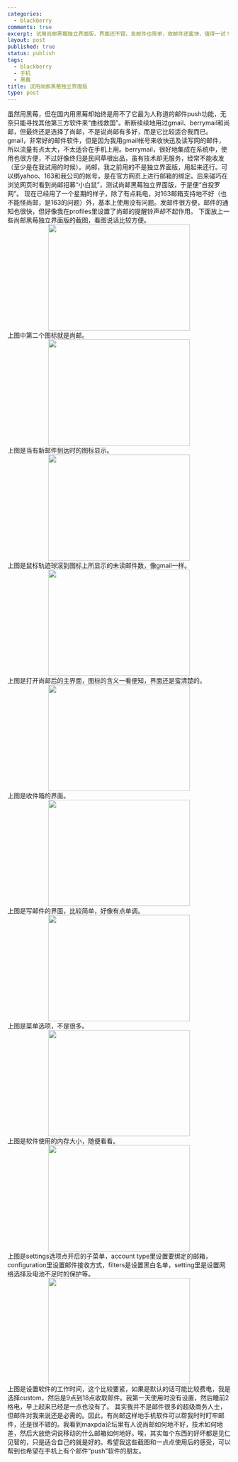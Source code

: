 ```yaml
--- 
categories: 
  - blackberry
comments: true
excerpt: 试用尚邮黑莓独立界面版，界面还不错，发邮件也简单，收邮件还蛮快，值得一试！
layout: post
published: true
status: publish
tags: 
  - blackberry
  - 手机
  - 黑莓
title: 试用尚邮黑莓独立界面版
type: post
---
```

虽然用黑莓，但在国内用黑莓却始终是用不了它最为人称道的邮件push功能，无奈只能寻找其他第三方软件来“曲线救国”。断断续续地用过gmail、berrymail和尚邮，但最终还是选择了尚邮，不是说尚邮有多好，而是它比较适合我而已。   <!--more-->    gmail，非常好的邮件软件，但是因为我用gmail帐号来收快迅及读写网的邮件，所以流量有点太大，不太适合在手机上用。berrymail，很好地集成在系统中，使用也很方便，不过好像终归是民间草根出品，虽有技术却无服务，经常不能收发（至少是在我试用的时候）。尚邮，我之前用的不是独立界面版，用起来还行。可以绑yahoo、163和我公司的帐号，是在官方网页上进行邮箱的绑定。后来碰巧在浏览网页时看到尚邮招募“小白鼠”，测试尚邮黑莓独立界面版，于是便“自投罗网”。  现在已经用了一个星期的样子，除了有点耗电，对163邮箱支持地不好（也不能怪尚邮，是163的问题）外，基本上使用没有问题。发邮件很方便，邮件的通知也很快，但好像我在profiles里设置了尚邮的提醒铃声却不起作用。  下面放上一些尚邮黑莓独立界面版的截图，看图说话比较方便。  <img style="display: block; float: none; margin-left: auto; margin-right: auto" title="尚邮黑莓独立界面版" border="0" alt="" src="http://www.hopes4.me/images/uploads/2009/04/d96d638650605841ef7b6ef1a01fe101e69a056d.jpg" width="320" height="240">  上图中第二个图标就是尚邮。  <img style="display: block; float: none; margin-left: auto; margin-right: auto" title="尚邮黑莓独立界面版" border="0" alt="" src="http://www.hopes4.me/images/uploads/2009/04/1a910da462209ae3db24704389e4dd08b1ddd5c6.jpg" width="320" height="240">  上图是当有新邮件到达时的图标显示。  <img style="display: block; float: none; margin-left: auto; margin-right: auto" border="0" alt="" src="http://www.hopes4.me/images/uploads/2009/04/76ba4a85fe3e44b03c8733f708b263f87021744b.jpg" width="320" height="240">  上图是鼠标轨迹球滚到图标上所显示的未读邮件数，像gmail一样。  <img style="display: block; float: none; margin-left: auto; margin-right: auto" border="0" alt="" src="http://www.hopes4.me/images/uploads/2009/04/92fecbe51e16373984e123cf4f9da3ad974cc5cc.jpg" width="320" height="240">  上图是打开尚邮后的主界面，图标的含义一看便知，界面还是蛮清楚的。  <img style="display: block; float: none; margin-left: auto; margin-right: auto" border="0" alt="" src="http://www.hopes4.me/images/uploads/2009/04/a9be44d28f5c6d8a1e2e1388fa874caa030ea673.jpg" width="320" height="240">  上图是收件箱的界面。  <img style="display: block; float: none; margin-left: auto; margin-right: auto" border="0" alt="" src="http://www.hopes4.me/images/uploads/2009/04/8a803cc4e069ea757fadf20bb55cbb0eba96ac6e.jpg" width="320" height="240">  上图是写邮件的界面，比较简单，好像有点单调。  <img style="display: block; float: none; margin-left: auto; margin-right: auto" border="0" alt="" src="http://www.hopes4.me/images/uploads/2009/04/b03617a27d6ae316d040e9f64b8d7f66b102e3aa.jpg" width="320" height="240">  上图是菜单选项，不是很多。  <img style="display: block; float: none; margin-left: auto; margin-right: auto" border="0" alt="" src="http://www.hopes4.me/images/uploads/2009/04/2ea7dfa7b006c4348dd6fdfa48e4900c16f8607a.jpg" width="320" height="240">  上图是软件使用的内存大小，随便看看。  <img style="display: block; float: none; margin-left: auto; margin-right: auto" border="0" alt="" src="http://www.hopes4.me/images/uploads/2009/04/f9cdb3451a33397be4565c55698e0b69c242b286.jpg" width="320" height="240">  上图是settings选项点开后的子菜单，account type里设置要绑定的邮箱，configuration里设置邮件接收方式，filters是设置黑白名单，setting里是设置网络选择及电池不足时的保护等。  <img style="display: block; float: none; margin-left: auto; margin-right: auto" border="0" alt="" src="http://www.hopes4.me/images/uploads/2009/04/aaf62b280136bde4337df2e490d70ef5595c500a.jpg" width="320" height="240">  上图是设置软件的工作时间，这个比较要紧，如果是默认的话可能比较费电，我是选择custom，然后是9点到18点收取邮件。我第一天使用时没有设置，然后睡前2格电，早上起来已经是一点也没有了。  其实我并不是邮件很多的超级商务人士，但邮件对我来说还是必需的。因此，有尚邮这样地手机软件可以帮我时时盯牢邮件，还是很不错的。我看到maxpda论坛里有人说尚邮如何地不好，技术如何地差，然后大放绝词说移动的什么邮箱如何地好。唉，其实每个东西的好坏都是见仁见智的，只是适合自己的就是好的。希望我这些截图和一点点使用后的感受，可以帮到也希望在手机上有个邮件“push”软件的朋友。
